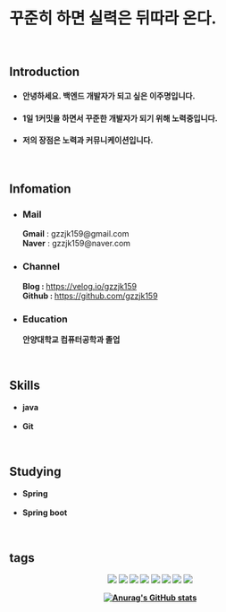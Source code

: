 # 꾸준히 하면 실력은 뒤따라 온다.

<br>

## Introduction
                 
<!--자기소개-->
* #### 안녕하세요. 백엔드 개발자가 되고 싶은 이주명입니다.<br>
* #### 1일 1커밋을 하면서 꾸준한 개발자가 되기 위해 노력중입니다.<br>
* #### 저의 장점은 노력과 커뮤니케이션입니다.

<br>
    
## Infomation

<!--이메일-->
<p>
  <ul>
    <li>
    <h3><strong>Mail</strong></h3>
    </li>
  </ul>
  <ul>
    <strong>Gmail</strong> : gzzjk159@gmail.com<br>
    <strong>Naver</strong> : gzzjk159@naver.com
  </ul>
</p>

<!--블로그,깃허브-->
<p>
  <ul>
    <li>
    <h3><strong>Channel</strong></h3>
    </li>
  </ul>
  <ul>
    <strong>Blog : </strong><a href="https://velog.io/@gzzjk159"> https://velog.io/gzzjk159</a><br>
    <strong>Github : </strong><a href="https://github.com/gzzjk159"> https://github.com/gzzjk159</a>
  </ul>
</p>


<!--학력-->
<p>
  <ul>
    <li>
      <h3><strong>Education</strong></h3>
    </li>
  </ul>
  <ul>
      <strong>안양대학교 컴퓨터공학과 졸업</strong>
  </ul>
</p>

<br>

## Skills

<!--Skill-->
<p>
  <ul>
    <li>
      <strong>java</strong>
    </li>
    <br>
    <li>
      <strong>Git</strong>
    </li>
  </ul>
</p>

<br>

## Studying
<!--Studying-->
<p>
  <ul>
    <li><strong>Spring<strong>
    </li>
    <br>
    <li><strong>Spring boot<strong>
    </li>
  </ul>
</p>

&emsp;
&nbsp;
## tags

<p align="center">
<img src="https://img.shields.io/badge/Gmail-EA4335?style=for-the-badge&logo=Gmail&logoColor=white"></a>
<img src="https://img.shields.io/badge/Naver-03C75A?style=for-the-badge&logo=Naver&logoColor=white"></a>
<a href="https://velog.io/@gzzjk159" target="_blank"><img src="https://img.shields.io/badge/Velog-20C997?style=for-the-badge&logo=Velog&logoColor=white"/></a>
<a href="https://github.com/gzzjk159" target="_blank"><img src="https://img.shields.io/badge/Github-181717?style=for-the-badge&logo=Github&logoColor=white"></a>
<img src="https://img.shields.io/badge/java-007396?style=for-the-badge&logo=java&logoColor=white">
<img src="https://img.shields.io/badge/Git-F05032?style=for-the-badge&logo=Git&logoColor=white">
<img src="https://img.shields.io/badge/Spring-6DB33F?style=for-the-badge&logo=Spring&logoColor=white">
<img src="https://img.shields.io/badge/SpringBoot-6DB33F?style=for-the-badge&logo=SpringBoot&logoColor=white">
</p>

<div align=center>
  
[![Anurag's GitHub stats](https://github-readme-stats.vercel.app/api?username=gzzjk159&show_icons=true)](https://github.com/gzzjk159/github-readme-stats)
